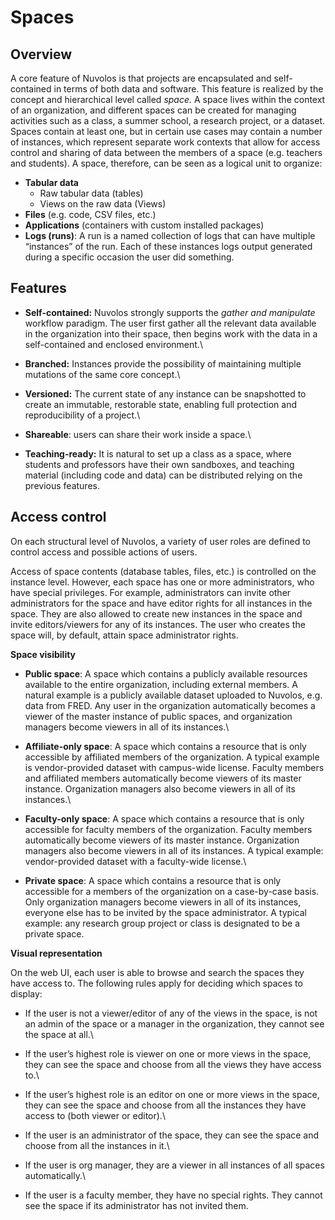 # Spaces

## Overview

A core feature of Nuvolos is that projects are encapsulated and self-contained in terms of both data and software. This feature is realized by the concept and hierarchical level called _space._ A space lives within the context of an organization, and different spaces can be created for managing activities such as a class, a summer school, a research project, or a dataset. Spaces contain at least one, but in certain use cases may contain a number of instances, which represent separate work contexts that allow for access control and sharing of data between the members of a space (e.g. teachers and students). A space, therefore, can be seen as a logical unit to organize:

* **Tabular data**
  * Raw tabular data (tables)
  * Views on the raw data (Views)
* **Files** (e.g. code, CSV files, etc.)
* **Applications** (containers with custom installed packages)
* **Logs (runs)**: A run is a named collection of logs that can have multiple “instances” of the run. Each of these instances logs output generated during a specific occasion the user did something.

## Features

* **Self-contained:** Nuvolos strongly supports the _gather and manipulate_ workflow paradigm. The user first gather all the relevant data available in the organization into their space, then begins work with the data in a self-contained and enclosed environment.\

* **Branched:** Instances provide the possibility of maintaining multiple mutations of the same core concept.\

* **Versioned:** The current state of any instance can be snapshotted to create an immutable, restorable state, enabling full protection and reproducibility of a project.\

* **Shareable**: users can share their work inside a space.\

* **Teaching-ready:** It is natural to set up a class as a space, where students and professors have their own sandboxes, and teaching material (including code and data) can be distributed relying on the previous features.

## Access control

On each structural level of Nuvolos, a variety of user roles are defined to control access and possible actions of users.&#x20;

Access of space contents (database tables, files, etc.) is controlled on the instance level. However, each space has one or more administrators, who have special privileges. For example, administrators can invite other administrators for the space and have editor rights for all instances in the space. They are also allowed to create new instances in the space and invite editors/viewers for any of its instances. The user who creates the space will, by default, attain space administrator rights.

**Space visibility**

* **Public space**: A space which contains a publicly available resources available to the entire organization, including external members. A natural example is a publicly available dataset uploaded to Nuvolos, e.g. data from FRED. Any user in the organization automatically becomes a viewer of the master instance of public spaces, and organization managers become viewers in all of its instances.\

* **Affiliate-only space**: A space which contains a resource that is only accessible by affiliated members of the organization. A typical example is vendor-provided dataset with campus-wide license. Faculty members and affiliated members automatically become viewers of its master instance. Organization managers also become viewers in all of its instances.\

* **Faculty-only space**: A space which contains a resource that is only accessible for faculty members of the organization. Faculty members automatically become viewers of its master instance. Organization managers also become viewers in all of its instances. A typical example: vendor-provided dataset with a faculty-wide license.\

* **Private space**: A space which contains a resource that is only accessible for a members of the organization on a case-by-case basis. Only organization managers become viewers in all of its instances, everyone else has to be invited by the space administrator. A typical example: any research group project or class is designated to be a private space.

**Visual representation**

On the web UI, each user is able to browse and search the spaces they have access to. The following rules apply for deciding which spaces to display:

* If the user is not a viewer/editor of any of the views in the space, is not an admin of the space or a manager in the organization, they cannot see the space at all.\

* If the user’s highest role is viewer on one or more views in the space, they can see the space and choose from all the views they have access to.\

* If the user’s highest role is an editor on one or more views in the space, they can see the space and choose from all the instances they have access to (both viewer or editor).\

* If the user is an administrator of the space, they can see the space and choose from all the instances in it.\

* If the user is org manager, they are a viewer in all instances of all spaces automatically.\

* If the user is a faculty member, they have no special rights. They cannot see the space if its administrator has not invited them.
